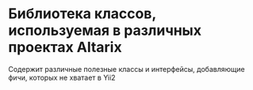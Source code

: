 Библиотека классов, используемая в различных проектах Altarix
=============================================================

Содержит различные полезные классы и интерфейсы, добавляющие фичи,
которых не хватает в Yii2